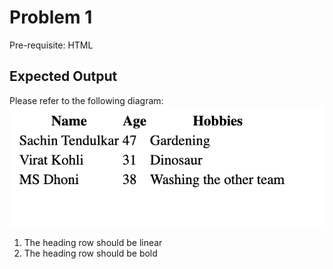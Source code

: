 # Problem 1
Pre-requisite: HTML

## Expected Output
Please refer to the following diagram:
![Expected Output](https://github.com/debug-ducky/problem-1/blob/master/doc/expected-output.png)
1. The heading row should be linear
1. The heading row should be bold
